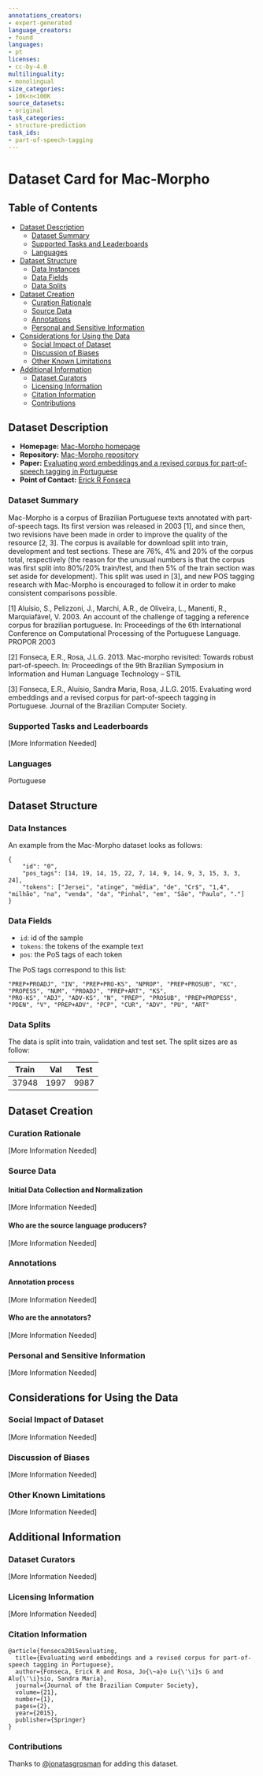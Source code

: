 ```yaml
---
annotations_creators:
- expert-generated
language_creators:
- found
languages:
- pt
licenses:
- cc-by-4.0
multilinguality:
- monolingual
size_categories:
- 10K<n<100K
source_datasets:
- original
task_categories:
- structure-prediction
task_ids:
- part-of-speech-tagging
---
```


# Dataset Card for Mac-Morpho

## Table of Contents
- [Dataset Description](#dataset-description)
  - [Dataset Summary](#dataset-summary)
  - [Supported Tasks and Leaderboards](#supported-tasks-and-leaderboards)
  - [Languages](#languages)
- [Dataset Structure](#dataset-structure)
  - [Data Instances](#data-instances)
  - [Data Fields](#data-fields)
  - [Data Splits](#data-splits)
- [Dataset Creation](#dataset-creation)
  - [Curation Rationale](#curation-rationale)
  - [Source Data](#source-data)
  - [Annotations](#annotations)
  - [Personal and Sensitive Information](#personal-and-sensitive-information)
- [Considerations for Using the Data](#considerations-for-using-the-data)
  - [Social Impact of Dataset](#social-impact-of-dataset)
  - [Discussion of Biases](#discussion-of-biases)
  - [Other Known Limitations](#other-known-limitations)
- [Additional Information](#additional-information)
  - [Dataset Curators](#dataset-curators)
  - [Licensing Information](#licensing-information)
  - [Citation Information](#citation-information)
  - [Contributions](#contributions)

## Dataset Description

- **Homepage:** [Mac-Morpho homepage](http://nilc.icmc.usp.br/macmorpho/)
- **Repository:** [Mac-Morpho repository](http://nilc.icmc.usp.br/macmorpho/)
- **Paper:** [Evaluating word embeddings and a revised corpus for part-of-speech tagging in Portuguese](https://journal-bcs.springeropen.com/articles/10.1186/s13173-014-0020-x)
- **Point of Contact:** [Erick R Fonseca](mailto:erickrfonseca@gmail.com)

### Dataset Summary

Mac-Morpho is a corpus of Brazilian Portuguese texts annotated with part-of-speech tags. 
Its first version was released in 2003 [1], and since then, two revisions have been made in order 
to improve the quality of the resource [2, 3].
The corpus is available for download split into train, development and test sections. 
These are 76%, 4% and 20% of the corpus total, respectively (the reason for the unusual numbers 
is that the corpus was first split into 80%/20% train/test, and then 5% of the train section was 
set aside for development). This split was used in [3], and new POS tagging research with Mac-Morpho 
is encouraged to follow it in order to make consistent comparisons possible.


[1] Aluísio, S., Pelizzoni, J., Marchi, A.R., de Oliveira, L., Manenti, R., Marquiafável, V. 2003. 
An account of the challenge of tagging a reference corpus for brazilian portuguese. 
In: Proceedings of the 6th International Conference on Computational Processing of the Portuguese Language. PROPOR 2003

[2] Fonseca, E.R., Rosa, J.L.G. 2013. Mac-morpho revisited: Towards robust part-of-speech. 
In: Proceedings of the 9th Brazilian Symposium in Information and Human Language Technology – STIL

[3] Fonseca, E.R., Aluísio, Sandra Maria, Rosa, J.L.G. 2015. 
Evaluating word embeddings and a revised corpus for part-of-speech tagging in Portuguese. 
Journal of the Brazilian Computer Society.

### Supported Tasks and Leaderboards

[More Information Needed]

### Languages

Portuguese

## Dataset Structure

### Data Instances

An example from the Mac-Morpho dataset looks as follows:

```
{
    "id": "0",
    "pos_tags": [14, 19, 14, 15, 22, 7, 14, 9, 14, 9, 3, 15, 3, 3, 24],
    "tokens": ["Jersei", "atinge", "média", "de", "Cr$", "1,4", "milhão", "na", "venda", "da", "Pinhal", "em", "São", "Paulo", "."]
}
```

### Data Fields

- `id`: id of the sample
- `tokens`: the tokens of the example text
- `pos`: the PoS tags of each token

The PoS tags correspond to this list:
```
"PREP+PROADJ", "IN", "PREP+PRO-KS", "NPROP", "PREP+PROSUB", "KC", "PROPESS", "NUM", "PROADJ", "PREP+ART", "KS", 
"PRO-KS", "ADJ", "ADV-KS", "N", "PREP", "PROSUB", "PREP+PROPESS", "PDEN", "V", "PREP+ADV", "PCP", "CUR", "ADV", "PU", "ART"
```

### Data Splits

The data is split into train, validation and test set. The split sizes are as follow:

| Train  | Val   | Test  |
| ------ | ----- | ----- |
| 37948  | 1997  | 9987  |

## Dataset Creation

### Curation Rationale

[More Information Needed]

### Source Data

#### Initial Data Collection and Normalization

[More Information Needed]

#### Who are the source language producers?

[More Information Needed]

### Annotations

#### Annotation process

[More Information Needed]

#### Who are the annotators?

[More Information Needed]

### Personal and Sensitive Information

[More Information Needed]

## Considerations for Using the Data

### Social Impact of Dataset

[More Information Needed]

### Discussion of Biases

[More Information Needed]

### Other Known Limitations

[More Information Needed]

## Additional Information

### Dataset Curators

[More Information Needed]

### Licensing Information

[More Information Needed]

### Citation Information

```
@article{fonseca2015evaluating,
  title={Evaluating word embeddings and a revised corpus for part-of-speech tagging in Portuguese},
  author={Fonseca, Erick R and Rosa, Jo{\~a}o Lu{\'\i}s G and Alu{\'\i}sio, Sandra Maria},
  journal={Journal of the Brazilian Computer Society},
  volume={21},
  number={1},
  pages={2},
  year={2015},
  publisher={Springer}
}
```

### Contributions

Thanks to [@jonatasgrosman](https://github.com/jonatasgrosman) for adding this dataset.